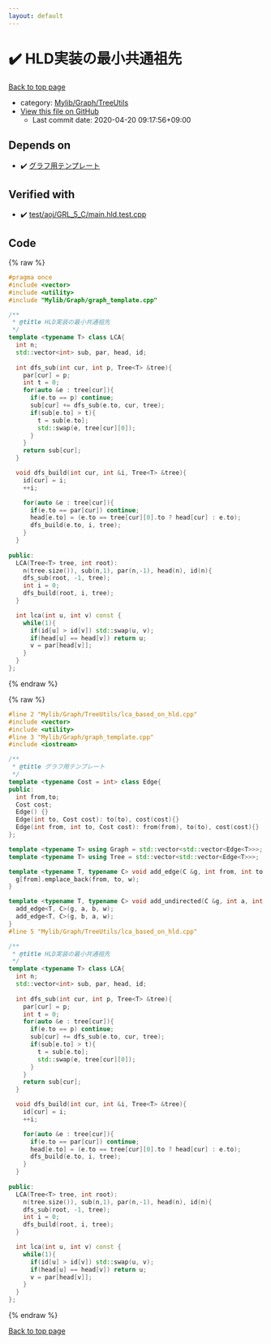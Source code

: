 ```yaml
---
layout: default
---
```


<!-- mathjax config similar to math.stackexchange -->
<script type="text/javascript" async
  src="https://cdnjs.cloudflare.com/ajax/libs/mathjax/2.7.5/MathJax.js?config=TeX-MML-AM_CHTML">
</script>
<script type="text/x-mathjax-config">
  MathJax.Hub.Config({
    TeX: { equationNumbers: { autoNumber: "AMS" }},
    tex2jax: {
      inlineMath: [ ['$','$'] ],
      processEscapes: true
    },
    "HTML-CSS": { matchFontHeight: false },
    displayAlign: "left",
    displayIndent: "2em"
  });
</script>

<script type="text/javascript" src="https://cdnjs.cloudflare.com/ajax/libs/jquery/3.4.1/jquery.min.js"></script>
<script src="https://cdn.jsdelivr.net/npm/jquery-balloon-js@1.1.2/jquery.balloon.min.js" integrity="sha256-ZEYs9VrgAeNuPvs15E39OsyOJaIkXEEt10fzxJ20+2I=" crossorigin="anonymous"></script>
<script type="text/javascript" src="../../../../assets/js/copy-button.js"></script>
<link rel="stylesheet" href="../../../../assets/css/copy-button.css" />


# :heavy_check_mark: HLD実装の最小共通祖先

<a href="../../../../index.html">Back to top page</a>

* category: <a href="../../../../index.html#a41ea9974466d4f509bcbf59f2ee921e">Mylib/Graph/TreeUtils</a>
* <a href="{{ site.github.repository_url }}/blob/master/Mylib/Graph/TreeUtils/lca_based_on_hld.cpp">View this file on GitHub</a>
    - Last commit date: 2020-04-20 09:17:56+09:00




## Depends on

* :heavy_check_mark: <a href="../graph_template.cpp.html">グラフ用テンプレート</a>


## Verified with

* :heavy_check_mark: <a href="../../../../verify/test/aoj/GRL_5_C/main.hld.test.cpp.html">test/aoj/GRL_5_C/main.hld.test.cpp</a>


## Code

<a id="unbundled"></a>
{% raw %}
```cpp
#pragma once
#include <vector>
#include <utility>
#include "Mylib/Graph/graph_template.cpp"

/**
 * @title HLD実装の最小共通祖先
 */
template <typename T> class LCA{
  int n;
  std::vector<int> sub, par, head, id;
  
  int dfs_sub(int cur, int p, Tree<T> &tree){
    par[cur] = p;
    int t = 0;
    for(auto &e : tree[cur]){
      if(e.to == p) continue;
      sub[cur] += dfs_sub(e.to, cur, tree);
      if(sub[e.to] > t){
        t = sub[e.to];
        std::swap(e, tree[cur][0]);
      }
    }
    return sub[cur];
  }

  void dfs_build(int cur, int &i, Tree<T> &tree){
    id[cur] = i;
    ++i;

    for(auto &e : tree[cur]){
      if(e.to == par[cur]) continue;
      head[e.to] = (e.to == tree[cur][0].to ? head[cur] : e.to);
      dfs_build(e.to, i, tree);
    }
  }
  
public:
  LCA(Tree<T> tree, int root):
    n(tree.size()), sub(n,1), par(n,-1), head(n), id(n){
    dfs_sub(root, -1, tree);
    int i = 0;
    dfs_build(root, i, tree);
  }

  int lca(int u, int v) const {
    while(1){
      if(id[u] > id[v]) std::swap(u, v);
      if(head[u] == head[v]) return u;
      v = par[head[v]];
    }
  }
};

```
{% endraw %}

<a id="bundled"></a>
{% raw %}
```cpp
#line 2 "Mylib/Graph/TreeUtils/lca_based_on_hld.cpp"
#include <vector>
#include <utility>
#line 3 "Mylib/Graph/graph_template.cpp"
#include <iostream>

/**
 * @title グラフ用テンプレート
 */
template <typename Cost = int> class Edge{
public:
  int from,to;
  Cost cost;
  Edge() {}
  Edge(int to, Cost cost): to(to), cost(cost){}
  Edge(int from, int to, Cost cost): from(from), to(to), cost(cost){}
};

template <typename T> using Graph = std::vector<std::vector<Edge<T>>>;
template <typename T> using Tree = std::vector<std::vector<Edge<T>>>;

template <typename T, typename C> void add_edge(C &g, int from, int to, T w = 1){
  g[from].emplace_back(from, to, w);
}

template <typename T, typename C> void add_undirected(C &g, int a, int b, T w = 1){
  add_edge<T, C>(g, a, b, w);
  add_edge<T, C>(g, b, a, w);
}
#line 5 "Mylib/Graph/TreeUtils/lca_based_on_hld.cpp"

/**
 * @title HLD実装の最小共通祖先
 */
template <typename T> class LCA{
  int n;
  std::vector<int> sub, par, head, id;
  
  int dfs_sub(int cur, int p, Tree<T> &tree){
    par[cur] = p;
    int t = 0;
    for(auto &e : tree[cur]){
      if(e.to == p) continue;
      sub[cur] += dfs_sub(e.to, cur, tree);
      if(sub[e.to] > t){
        t = sub[e.to];
        std::swap(e, tree[cur][0]);
      }
    }
    return sub[cur];
  }

  void dfs_build(int cur, int &i, Tree<T> &tree){
    id[cur] = i;
    ++i;

    for(auto &e : tree[cur]){
      if(e.to == par[cur]) continue;
      head[e.to] = (e.to == tree[cur][0].to ? head[cur] : e.to);
      dfs_build(e.to, i, tree);
    }
  }
  
public:
  LCA(Tree<T> tree, int root):
    n(tree.size()), sub(n,1), par(n,-1), head(n), id(n){
    dfs_sub(root, -1, tree);
    int i = 0;
    dfs_build(root, i, tree);
  }

  int lca(int u, int v) const {
    while(1){
      if(id[u] > id[v]) std::swap(u, v);
      if(head[u] == head[v]) return u;
      v = par[head[v]];
    }
  }
};

```
{% endraw %}

<a href="../../../../index.html">Back to top page</a>

